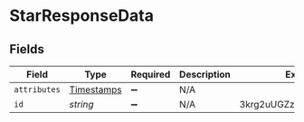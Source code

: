 # StarResponseData


## Fields

| Field                                           | Type                                            | Required                                        | Description                                     | Example                                         |
| ----------------------------------------------- | ----------------------------------------------- | ----------------------------------------------- | ----------------------------------------------- | ----------------------------------------------- |
| `attributes`                                    | [Timestamps](../../models/shared/timestamps.md) | :heavy_minus_sign:                              | N/A                                             |                                                 |
| `id`                                            | *string*                                        | :heavy_minus_sign:                              | N/A                                             | 3krg2uUGZzb2W9Euo4moOY                          |